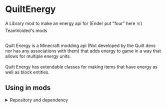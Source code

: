 # QuiltEnergy

A Library mod to make an energy api for (Ender put "four" here ☠️) TeamVoided's mods
<br><br>

Quilt Energy is a Minecraft modding api (Not developed by the Quilt devs nor has any associations with them) that adds energy to game in a way that allows for multiple energy units.
<br><br>
Quilt Energy has extendable classes for making items that have energy as well as block entities.

## Using in mods
<details>
  <summary>Repository and dependency</summary>

### Repository
```groovy
repositories {
    maven {
        url = uri("https://maven.pkg.github.com/TeamVoided/QuiltEnergy")
        credentials {
            username = "GITHUB_USERNAME"
            //feel free to replace "TOKEN" with whatever environment variable you might have your token saved in
            password = project.findProperty("gpr.key") ?: System.getenv("TOKEN")
        }
    }
}
```

### Dependency
```groovy
dependencies {
    modImplementation "team.voided:quilt_energy:VERSION"
    // latest release is 1.2.1+1.19
}
```

For details on generating a Personal Access Token visit [The GitHub help page](https://docs.github.com/en/authentication/keeping-your-account-and-data-secure/creating-a-personal-access-token)

</details>
